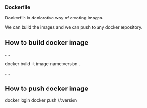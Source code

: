 ### Dockerfile

Dockerfile is declarative way of creating images.

We can build the images and we can push to any docker repository.

## How to build docker image
....

docker build -t image-name:version .

....
## How to push docker image

docker login
docker push <URL>/<username>/<image-name>:version